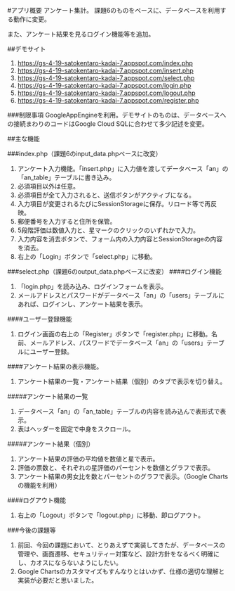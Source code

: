 #アプリ概要
アンケート集計。
課題6のものをベースに、データベースを利用する動作に変更。

また、アンケート結果を見るログイン機能等を追加。

##デモサイト
1. https://gs-4-19-satokentaro-kadai-7.appspot.com/index.php
2. https://gs-4-19-satokentaro-kadai-7.appspot.com/insert.php
3. https://gs-4-19-satokentaro-kadai-7.appspot.com/select.php
4. https://gs-4-19-satokentaro-kadai-7.appspot.com/login.php
5. https://gs-4-19-satokentaro-kadai-7.appspot.com/logout.php
6. https://gs-4-19-satokentaro-kadai-7.appspot.com/register.php

###制限事項
GoogleAppEngineを利用。デモサイトのものは、データベースへの接続まわりのコードはGoogle Cloud SQLに合わせて多少記述を変更。

##主な機能

###index.php（課題6のinput_data.phpベースに改変）
1. アンケート入力機能。「insert.php」に入力値を渡してデータベース「an」の「an_table」テーブルに書き込み。
2. 必須項目以外は任意。
3. 必須項目が全て入力されると、送信ボタンがアクティブになる。
4. 入力項目が変更されるたびにSessionStorageに保存。リロード等で再反映。
5. 郵便番号を入力すると住所を保管。
6. 5段階評価は数値入力と、星マークのクリックのいずれかで入力。
7. 入力内容を消去ボタンで、フォーム内の入力内容とSessionStorageの内容を消去。
8. 右上の「Login」ボタンで「select.php」に移動。

###select.php（課題6のoutput_data.phpベースに改変）
####ログイン機能
1. 「login.php」を読み込み、ログインフォームを表示。
2. メールアドレスとパスワードがデータベース「an」の「users」テーブルにあれば、ログインし、アンケート結果を表示。

####ユーザー登録機能
1. ログイン画面の右上の「Register」ボタンで「register.php」に移動。名前、メールアドレス、パスワードでデータベース「an」の「users」テーブルにユーザー登録。

####アンケート結果の表示機能。
1. アンケート結果の一覧・アンケート結果（個別）のタブで表示を切り替え。

#####アンケート結果の一覧
1. データベース「an」の「an_table」テーブルの内容を読み込んで表形式で表示。
2. 表はヘッダーを固定で中身をスクロール。

#####アンケート結果（個別）
1. アンケート結果の評価の平均値を数値と星で表示。
2. 評価の票数と、それぞれの星評価のパーセントを数値とグラフで表示。
3. アンケート結果の男女比を数とパーセントのグラフで表示。（Google Chartsの機能を利用）

####ログアウト機能
1. 右上の「Logout」ボタンで「logout.php」に移動、即ログアウト。

###今後の課題等
1. 前回、今回の課題において、とりあえずで実装してきたが、データベースの管理や、画面遷移、セキュリティー対策など、設計方針をなるべく明確にし、カオスにならないようにしたい。
2. Google Chartsのカスタマイズもすんなりとはいかず、仕様の適切な理解と実装が必要だと思いました。